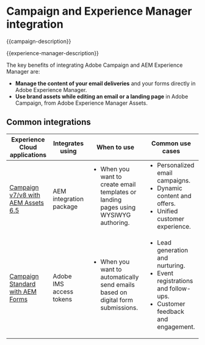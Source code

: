 ---
---

# Campaign and Experience Manager integration

{{campaign-description}}

{{experience-manager-description}}

The key benefits of integrating Adobe Campaign and AEM Experience Manager are:

+ **Manage the content of your email deliveries** and your forms directly in Adobe Experience Manager.
+ **Use brand assets while editing an email or a landing page** in Adobe Campaign, from Adobe Experience Manager Assets.

## Common integrations

<table>
    <thead>
        <tr>
            <th>Experience Cloud applications</th>
            <th>Integrates using</th>
            <th>When to use</th>
            <th>Common use cases</th>
        </tr>
    </thead>
    <tbody>
        <tr>
            <td><a href="../../integrations/tutorials/campaign-aem/campaign-v8-with-experience-manager.md" target="_blank" rel="noreferrer">Campaign v7/v8 with AEM Assets 6.5</a></td>
            <td>AEM integration package</td>
            <td>
                <ul style="margin-top: 0;">
                    <li>When you want to create email templates or landing pages using WYSIWYG authoring.</li>
                </ul>
            </td>
            <td>
              <ul style="margin-top: 0;">
                <li>Personalized email campaigns.</li>
                <li>Dynamic content and offers.</li>
                <li>Unified customer experience.</li>
              </ul>
            </td>
        </tr>      
        <tr>
            <td><a href="https://experienceleague.adobe.com/docs/experience-manager-learn/forms/aem-forms-with-adobe-campaign/aem-forms-with-campaign-standard-getting-started-tutorial.html" target="_blank" rel="noreferrer">Campaign Standard with AEM Forms</a></td>
            <td>Adobe IMS access tokens</td>
            <td>
                <ul style="margin-top: 0;">
                    <li>When you want to automatically send emails based on digital form submissions.</li>
                </ul>
            </td>
            <td>
              <ul style="margin-top: 0;">
                <li>Lead generation and nurturing.</li>
                <li>Event registrations and follow-ups.</li>
                <li>Customer feedback and engagement.</li>
              </ul>
            </td>
        </tr>              
    </tbody>          
</table>
